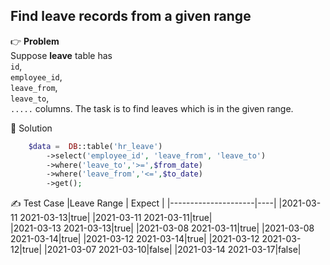 ## Find leave records from a given range
👉 <b>Problem</b><br>
Suppose <b>leave</b> table has <br>
`id`, <br>
`employee_id`, <br>
`leave_from`, <br>
`leave_to`, <br>
`.....` columns. The task is to find leaves which is in the given range.


🎈 Solution
```php
    $data =  DB::table('hr_leave')
        ->select('employee_id', 'leave_from', 'leave_to')
        ->where('leave_to','>=',$from_date)
        ->where('leave_from','<=',$to_date)
        ->get();
```

✍ Test Case
|Leave Range | Expect | 
|---------------------|----|
|2021-03-11 2021-03-13|true|
|2021-03-11 2021-03-11|true|  
|2021-03-13 2021-03-13|true| 
|2021-03-08 2021-03-11|true|
|2021-03-08 2021-03-14|true| 
|2021-03-12 2021-03-14|true|
|2021-03-12 2021-03-12|true| 
|2021-03-07 2021-03-10|false| 
|2021-03-14 2021-03-17|false| 

